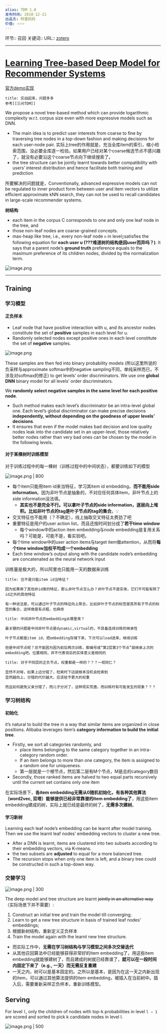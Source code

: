 ```yaml
---
alias: TDM 1.0
发布时间: 2018-12-21
出品方: 阿里妈妈
价值: ⭐⭐⭐
---
```


环节:: 召回
关键词:: 
URL:: [zotero](zotero://open-pdf/0_CTFARB6B/1)

---

# [Learning Tree-based Deep Model for Recommender Systems](https://arxiv.org/abs/1801.02294) 
[官方demo实现](https://github.com/alibaba/x-deeplearning/wiki/%E6%B7%B1%E5%BA%A6%E6%A0%91%E5%8C%B9%E9%85%8D%E6%A8%A1%E5%9E%8B(TDM))

``` ad-warning
title: 实战起来，问题多多
参考[[三问TDM]]
```

We propose a novel tree-based method which can provide logarithmic complexity w.r.t. corpus size even with more expressive models such as DNN.

* The main idea is to predict user interests from coarse to ﬁne by traversing tree nodes in a top-down fashion and making decisions for each user-node pair. 实际上tree的作用就是，充当全库item的索引，缩小检索范围，没必要全库逐一检验。如果用户已经对某个coarse候选节点不感兴趣了，就没有必要沿这个coarse节点向下继续搜索了。
* the tree structure can be jointly learnt towards better compatibility with users’ interest distribution and hence facilitate both training and prediction

所要解决的问题就是，Conventionally, advanced expressive models can not be regulated to inner product form between user and item vectors to utilize eﬃcient approximate kNN search, they can not be used to recall candidates in large-scale recommender systems.

**树结构**

* each item in the corpus C corresponds to one and only one leaf node in the tree, and
* those non-leaf nodes are coarse-grained concepts.
* max-heap like tree, i.e., every non-leaf node `n` in level`j`satisﬁes the following equation for **each user u (???难道树的结构是因user而异吗？)**. It says that a parent node’s **ground truth** preference equals to the maximum preference of its children nodes, divided by the normalization term.

![image.png](assets/image-20211227201247-2fhicic.png)

---

## Training

### 学习模型

#### 正负样本

* Leaf node that have positive interaction with u, and its ancestor nodes constitute the set of **positive** samples in each level for u.
* Randomly selected nodes except positive ones in each level constitute the set of **negative** samples.

![image.png](assets/image-20211227201904-641mtdo.png)

These samples are then fed into binary probability models (所以这里所说的负采样与approximate softmax中的negative sampling不同，单纯采样而已，不涉及对softmax的修正) to get levels’ order discriminators. We use one **global DNN** binary model for all levels’ order discriminators.

We **randomly select negative samples in the same level for each positive node**.

* Such method makes each level’s discriminator be an intra-level global one. Each level’s global discriminator can make precise decisions **independently, without depending on the goodness of upper levels’ decisions**.
* It ensures that even if the model makes bad decision and low quality nodes leak into the candidate set in an upper-level, those relatively better nodes rather than very bad ones can be chosen by the model in the following levels.


#### 对于某棵树时训练模型

对于训练过程中的每一棵树（训练过程中的中间状态），都要训练如下的模型

![image.png | 800](assets/image-20211227202653-omltm4l.png)

* 每个item只能用item id来当特征，学习其item id embedding，**而不能用side information**。因为非叶节点是抽象的，不对应任何具体item，非叶节点上的side information没法填。
  * **其实也不是完全不行。可以拿叶子节点的side information，逐层向上堆积。比如非叶节点的tag是叶子节点的tag的集合**。💡
* 交叉特征也不能用（？不确定），线上抽取交叉特征太费劲了吧
* 重要特征是用户的user action list，而且还按时间划分成了**若干time window**
  * 每个window中的action item embedding与node embedding是复用关系吗？可能是，可能不是，看实验吧。
* 每个time window中的user action items与target item做attention，从而将**每个time window加权平均成一个embedding**
* Each time window’s output along with the candidate node’s embedding are concatenated as the neural network input

训练量是极大的，所以阿里也只能用一天的数据来训练
``` ad-question
title: 岂不是只能item id当特征？

因为如果用了其他非id类的特征，那么非叶节点怎么办？非叶节点不是实体，它们不可能有除了id之外的其他特征

有一种说法是，可以通过叶子节点的特征向上聚合，比如非叶子节点的标签是其所有子节点的标签的集合，这样做是有点粗，也麻烦
```

``` ad-question
title: 中间非叶节点的embedding从哪里来？

最关键的问题是中间非叶节点是dynamic,virtual的，不具备连续训练的继承性

叶子节点都是item id，把embedding存储下来，下次可以load进来，继续训练

但是中间节点呢？总不能因为因为前后两次训练，都编号成“第2层第3个节点”就继承上次的embedding吧，位置相同，并不代表背后的实体意义是相同的
```

``` ad-question
title: 对于不同层的正负节点，权重都是一样的？？？一视同仁？

显然不对呀，如果上边分错了，检索时下边就根本没机会检索到
显然越向上，分错的代价越大，应该给予更大的权重

而且如何避免父亲分错了，而儿子分对了，这种现实荒唐，而训练时有可能发生的现象？？？
```

### 学习树结构

#### 初始化

it’s natural to build the tree in a way that similar items are organized in close positions. Alibaba leverages item’s **category information to build the initial tree**.

* Firstly, we sort all categories randomly, and
  * place items belonging to the same category together in an intra-category random order.
  * If an item belongs to more than one category, the item is assigned to a random one for uniqueness.
  * 第一层就是一个根节点，然后第二层有M个节点，M是总的category数目
* Secondly, those ranked items are halved to two equal parts recursively until the current set contains only one item


在实际场景下，**各item embedding无需从0随机初始化，有各种其他算法（word2vec, 双塔）能够提供已经非常靠谱的item embedding了**，用这些item embedding建成的树，实际上就已经是最终的树了，**无需多次建树**。


#### 学习新树

Learning each leaf node’s embedding can be learnt after model training. Then we use the learnt leaf nodes’ embedding vectors to cluster a new tree.

* After a DNN is learnt, items are clustered into two subsets according to their embedding vectors, via K-means.
* the two subsets are **adjusted** to equal for a more balanced tree.
* The recursion stops when only one item is left, and a binary tree could be constructed in such a top-down way.


### 交替学习

![image.png | 300](assets/image-20211227205804-8cl8jk8.png)

The deep model and tree structure are learnt ~~jointly in an alternative way~~（实际场景下并不需要）:

1. Construct an initial tree and train the model till converging;
2. Learn to get a new tree structure in basis of trained leaf nodes’ embeddings;
3. 根据新树结构，重新定义正负样本
4. Train the model again with the learnt new tree structure.

* 而实际工作中，**无需在学习树结构与学习模型之间多次交替迭代**
* 从其他召回算法中已经能够获得非常好的item embedding了，用这些item embedding就能够建树了，而且建成的树就已经靠谱了，**就可以在一段时间内固定下来了（e.g., 一天）而无需反复重建**
* 一天之内，树可以是基本固定的。之所以是基本，是因为在这一天之内新出现的item，可以通过其他算法提供的item embedding，被插入在当前树中。插入后，需要重新采样正负样本，重新训练模型。

## Serving

For level `l`, only the children of nodes with top-k probabilities in level `l − 1` are scored and sorted to pick k candidate nodes in level l.

![image.png | 500](assets/image-20211227201524-rqmeys6.png)
